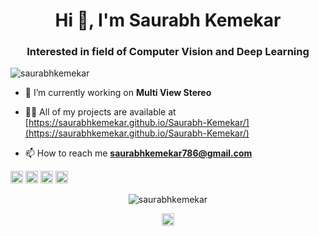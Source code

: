 <h1 align="center">Hi 👋, I'm Saurabh Kemekar</h1>
<h3 align="center">Interested in field of Computer Vision and Deep Learning</h3>
<p align="left"> <img src="https://komarev.com/ghpvc/?username=saurabhkemekar" alt="saurabhkemekar" /> </p>

- 🔭 I’m currently working on **Multi View Stereo**

- 👨‍💻 All of my projects are available at [https://saurabhkemekar.github.io/Saurabh-Kemekar/](https://saurabhkemekar.github.io/Saurabh-Kemekar/)

- 📫 How to reach me **saurabhkemekar786@gmail.com**

<p align="left"><img src="https://devicons.github.io/devicon/devicon.git/icons/c/c-original.svg" alt="c" width="20" height="20"/> <img src="https://devicons.github.io/devicon/devicon.git/icons/cplusplus/cplusplus-original.svg" alt="cplusplus" width="20" height="20"/> <img src="https://devicons.github.io/devicon/devicon.git/icons/python/python-original-wordmark.svg" alt="python" width="20" height="20"/> <img src="https://devicons.github.io/devicon/devicon.git/icons/linux/linux-original.svg" alt="linux" width="20" height="20"/></p><p align="center"> <img src="https://github-readme-stats.vercel.app/api?username=saurabhkemekar&show_icons=true" alt="saurabhkemekar" /> </p>

<p align="center">
<a href="https://linkedin.com/in/https://www.linkedin.com/in/saurabh-kemekar-a8589710b/" target="blank"><img align="center" src="https://cdn.jsdelivr.net/npm/simple-icons@3.0.1/icons/linkedin.svg" alt="https://www.linkedin.com/in/saurabh-kemekar-a8589710b/" height="20" width="20" /></a>
</p>
